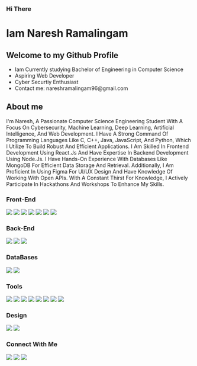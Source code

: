 ### Hi There
<!DOCTYPE html>
<html>
  <head> 
  </head>
  <body>
    <h1><b>Iam Naresh Ramalingam</b></h1>
    <h2>Welcome to my Github Profile</h2>
    <ul>
      <li>Iam Currently studying Bachelor of Engineering in Computer Science</li>
      <li>Aspiring Web Developer</li>
      <li>Cyber Securtiy Enthusiast</li>
      <li>Contact me: nareshramalingam96@gmail.com</li>
    </ul>
    <div class="about">
      <h2>About me </h2>
      <p>I'm Naresh, A Passionate Computer Science Engineering Student With A Focus On Cybersecurity, Machine Learning, Deep Learning, Artificial Intelligence, And Web Development. I Have A Strong Command Of Programming Languages Like C, C++, Java, JavaScript, And Python, Which I Utilize To Build Robust And Efficient Applications. I Am Skilled In Frontend Development Using React.Js And Have Expertise In Backend Development Using Node.Js. I Have Hands-On Experience With Databases Like MongoDB For Efficient Data Storage And Retrieval. Additionally, I Am Proficient In Using Figma For UI/UX Design And Have Knowledge Of Working With Open APIs. With A Constant Thirst For Knowledge, I Actively Participate In Hackathons And Workshops To Enhance My Skills.
</p>   
    </div>
    <div class="skills">
      <h3 class="Front-end skill">Front-End</h3>
      <img src="https://github.com/Nareshcybersecurity/Nareshcybersecurity/assets/113019398/6e4784a8-7568-43f1-9b34-925ef9092d0f"/>
      <img src="https://github.com/Nareshcybersecurity/Nareshcybersecurity/assets/113019398/05070178-acae-4b4e-899e-d6b431d95bd8"/>
      <img src="https://github.com/Nareshcybersecurity/Nareshcybersecurity/assets/113019398/4945a8fa-5b47-42df-8611-921d74031620"/>
      <img src="https://github.com/Nareshcybersecurity/Nareshcybersecurity/assets/113019398/88436a30-0ae4-49b6-9194-6c6b8b8abbb7"/>
      <img src="https://github.com/Nareshcybersecurity/Nareshcybersecurity/assets/113019398/911a0a12-faf7-4b6b-9360-03230e2812e3"/>
      <img src="https://github.com/Nareshcybersecurity/Nareshcybersecurity/assets/113019398/74760731-6f56-49c7-bc73-106787730218"/>
      <img src="https://github.com/Nareshcybersecurity/Nareshcybersecurity/assets/113019398/8a92f7ce-4fea-4a9c-a394-c56ee07925d7"/>
    </div>
  <div class="Back-end">
    <h3 class="Back-end skill">Back-End</h3>
    <img src="https://github.com/Nareshcybersecurity/Nareshcybersecurity/assets/113019398/9e07c649-ccce-4535-a894-91f2cd30c48c"/>
    <img src="https://github.com/Nareshcybersecurity/Nareshcybersecurity/assets/113019398/dcf49b91-1a83-4be6-a607-cd96db1912cd"/>
    <img src="https://github.com/Nareshcybersecurity/Nareshcybersecurity/assets/113019398/8fe21050-8e05-4031-bf62-7187733caf6d"/>
  </div>
<div class="database">
  <h3 class="Front-end skill">DataBases</h3>
  <img src="https://github.com/Nareshcybersecurity/Nareshcybersecurity/assets/113019398/d1928e54-5be7-425c-9afa-cf4335097eef)"/>
  <img src="https://github.com/Nareshcybersecurity/Nareshcybersecurity/assets/113019398/3b1fb667-049a-46bd-9e7a-a4b2be5f287a"/>
</div
<div>
  <div>
    <h3>Tools</h3>
    <div>
      <img src="https://github.com/Nareshcybersecurity/Nareshcybersecurity/assets/113019398/3b1d002e-43a6-44c5-b7b4-3632563bdf0a"/>
      <img src="https://github.com/Nareshcybersecurity/Nareshcybersecurity/assets/113019398/3527c2a7-4318-4350-8cdb-3c04dd615c1a"/>
      <img src="https://github.com/Nareshcybersecurity/Nareshcybersecurity/assets/113019398/5d9bbc0d-ade6-4e05-86e7-ffdfc305b5ec"/>
      <img src="https://github.com/Nareshcybersecurity/Nareshcybersecurity/assets/113019398/33d2f67d-2f2b-4e1a-9971-121d42219e5d"/>
      <img src="https://github.com/Nareshcybersecurity/Nareshcybersecurity/assets/113019398/e84a7fd3-9267-45cd-9623-37e3a2c8b8e2"/>
      <img src="https://github.com/Nareshcybersecurity/Nareshcybersecurity/assets/113019398/d51fdd98-1641-46df-976e-73afeff967c7"/>
      <img src="https://github.com/Nareshcybersecurity/Nareshcybersecurity/assets/113019398/ccffd5a1-bd81-4541-ab06-a458f4516632"/>
      <img src="https://github.com/Nareshcybersecurity/Nareshcybersecurity/assets/113019398/132ee9ec-3d2e-4587-bce1-aef16b721503"/>
    </div>
    <div>
    <h3>Design</h3>
    <img src="https://github.com/Nareshcybersecurity/Nareshcybersecurity/assets/113019398/ade4d4bd-9c27-4fa5-8d6d-e29b88a93fd5"/>
    <img src="https://github.com/Nareshcybersecurity/Nareshcybersecurity/assets/113019398/ea013280-f1db-46e8-928b-b03cc7945da5"/>                
  </div>
  <div>
    <h3>Connect With Me</h3>
    <img src="https://github.com/Nareshcybersecurity/Nareshcybersecurity/assets/113019398/1f48266c-3aa7-4701-ac08-f008f5af786d"/>
    <img src="https://github.com/Nareshcybersecurity/Nareshcybersecurity/assets/113019398/597b2b70-ec73-4c4f-8d21-03dfdab6f2c4"/>
    <img src="https://github.com/Nareshcybersecurity/Nareshcybersecurity/assets/113019398/60c9be8c-1343-4b6b-89a1-d64152e94c1c"/>
  </div>
</div>
  </body>
  </html>
